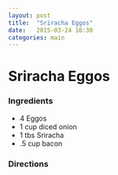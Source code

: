 ```yaml
---
layout: post
title:  "Sriracha Eggos"
date:   2015-03-24 10:30
categories: main
---
```


# Sriracha Eggos

### Ingredients
- 4 Eggos
- 1 cup diced onion
- 1 tbs Sriracha
- .5 cup bacon


### Directions
